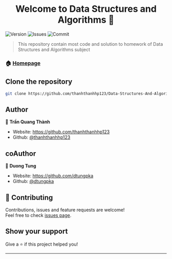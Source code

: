 <h1 align="center">Welcome to Data Structures and Algorithms 👋</h1>
<p>
  <img alt="Version" src="https://img.shields.io/badge/version-1.0.0-blue.svg?cacheSeconds=2592000" />
   <img alt="Issues" src=" https://img.shields.io/bitbucket/issues/thanhthanhhp123/Data-Structures-And-Algorithms" />
  <img alt="Commit" src="https://img.shields.io/github/commit-status/thanhthanhhp123/Data-Structures-And-Algorithms/main/dc029efce1d9237a7b3bfe5494b4f0ffe7dfd9f9" />
  
 
  
</p>

> This repository contain most code and solution to homework of Data Structures and Algorithms subject 

### 🏠 [Homepage](https://github.com/thanhthanhhp123/Data-Structures-And-Algorithms)

## Clone the repository

```sh
git clone https://github.com/thanhthanhhp123/Data-Structures-And-Algorithms.git
```

## Author

👤 **Trần Quang Thành**

* Website: https://github.com/thanhthanhhp123
* Github: [@thanhthanhhp123](https://github.com/thanhthanhhp123)
## coAuthor

👤 **Duong Tung**

* Website: https://github.com/dtungpka
* Github: [@dtungpka](https://github.com/dtungpka)

## 🤝 Contributing

Contributions, issues and feature requests are welcome!<br />Feel free to check [issues page](https://github.com/thanhthanhhp123/Data-Structures-And-Algorithms/issues/new/). 

## Show your support

Give a ⭐️ if this project helped you!

***
